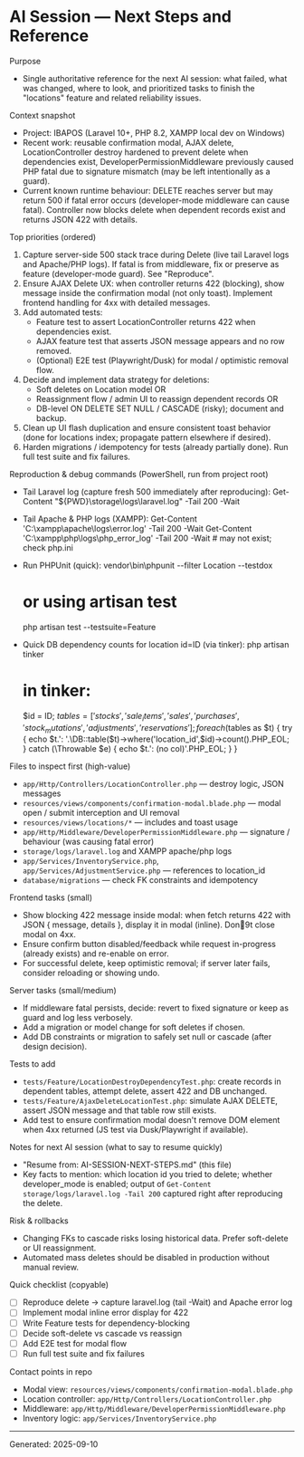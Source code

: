 # AI Session — Next Steps and Reference

Purpose
- Single authoritative reference for the next AI session: what failed, what was changed, where to look, and prioritized tasks to finish the "locations" feature and related reliability issues.

Context snapshot
- Project: IBAPOS (Laravel 10+, PHP 8.2, XAMPP local dev on Windows)
- Recent work: reusable confirmation modal, AJAX delete, LocationController destroy hardened to prevent delete when dependencies exist, DeveloperPermissionMiddleware previously caused PHP fatal due to signature mismatch (may be left intentionally as a guard).
- Current known runtime behaviour: DELETE reaches server but may return 500 if fatal error occurs (developer-mode middleware can cause fatal). Controller now blocks delete when dependent records exist and returns JSON 422 with details.

Top priorities (ordered)
1. Capture server-side 500 stack trace during Delete (live tail Laravel logs and Apache/PHP logs). If fatal is from middleware, fix or preserve as feature (developer-mode guard). See "Reproduce".
2. Ensure AJAX Delete UX: when controller returns 422 (blocking), show message inside the confirmation modal (not only toast). Implement frontend handling for 4xx with detailed messages.
3. Add automated tests:
   - Feature test to assert LocationController returns 422 when dependencies exist.
   - AJAX feature test that asserts JSON message appears and no row removed.
   - (Optional) E2E test (Playwright/Dusk) for modal / optimistic removal flow.
4. Decide and implement data strategy for deletions:
   - Soft deletes on Location model OR
   - Reassignment flow / admin UI to reassign dependent records OR
   - DB-level ON DELETE SET NULL / CASCADE (risky); document and backup.
5. Clean up UI flash duplication and ensure consistent toast behavior (done for locations index; propagate pattern elsewhere if desired).
6. Harden migrations / idempotency for tests (already partially done). Run full test suite and fix failures.

Reproduction & debug commands (PowerShell, run from project root)
- Tail Laravel log (capture fresh 500 immediately after reproducing):
  Get-Content "${PWD}\storage\logs\laravel.log" -Tail 200 -Wait

- Tail Apache & PHP logs (XAMPP):
  Get-Content 'C:\xampp\apache\logs\error.log' -Tail 200 -Wait
  Get-Content 'C:\xampp\php\logs\php_error_log' -Tail 200 -Wait  # may not exist; check php.ini

- Run PHPUnit (quick):
  vendor\bin\phpunit --filter Location --testdox
  # or using artisan test
  php artisan test --testsuite=Feature

- Quick DB dependency counts for location id=ID (via tinker):
  php artisan tinker
  # in tinker:
  $id = ID;
  $tables = ['stocks','sale_items','sales','purchases','stock_mutations','adjustments','reservations'];
  foreach ($tables as $t) { try { echo $t.': '.\DB::table($t)->where('location_id',$id)->count().PHP_EOL; } catch (\Throwable $e) { echo $t.': (no col)'.PHP_EOL; } }

Files to inspect first (high-value)
- `app/Http/Controllers/LocationController.php` — destroy logic, JSON messages
- `resources/views/components/confirmation-modal.blade.php` — modal open / submit interception and UI removal
- `resources/views/locations/*` — includes and toast usage
- `app/Http/Middleware/DeveloperPermissionMiddleware.php` — signature / behaviour (was causing fatal error)
- `storage/logs/laravel.log` and XAMPP apache/php logs
- `app/Services/InventoryService.php`, `app/Services/AdjustmentService.php` — references to location_id
- `database/migrations` — check FK constraints and idempotency

Frontend tasks (small)
- Show blocking 422 message inside modal: when fetch returns 422 with JSON { message, details }, display it in modal (inline). Don9t close modal on 4xx.
- Ensure confirm button disabled/feedback while request in-progress (already exists) and re-enable on error.
- For successful delete, keep optimistic removal; if server later fails, consider reloading or showing undo.

Server tasks (small/medium)
- If middleware fatal persists, decide: revert to fixed signature or keep as guard and log less verbosely.
- Add a migration or model change for soft deletes if chosen.
- Add DB constraints or migration to safely set null or cascade (after design decision).

Tests to add
- `tests/Feature/LocationDestroyDependencyTest.php`: create records in dependent tables, attempt delete, assert 422 and DB unchanged.
- `tests/Feature/AjaxDeleteLocationTest.php`: simulate AJAX DELETE, assert JSON message and that table row still exists.
- Add test to ensure confirmation modal doesn't remove DOM element when 4xx returned (JS test via Dusk/Playwright if available).

Notes for next AI session (what to say to resume quickly)
- "Resume from: AI-SESSION-NEXT-STEPS.md" (this file)
- Key facts to mention: which location id you tried to delete; whether developer_mode is enabled; output of `Get-Content storage/logs/laravel.log -Tail 200` captured right after reproducing the delete.

Risk & rollbacks
- Changing FKs to cascade risks losing historical data. Prefer soft-delete or UI reassignment.
- Automated mass deletes should be disabled in production without manual review.

Quick checklist (copyable)
- [ ] Reproduce delete -> capture laravel.log (tail -Wait) and Apache error log
- [ ] Implement modal inline error display for 422
- [ ] Write Feature tests for dependency-blocking
- [ ] Decide soft-delete vs cascade vs reassign
- [ ] Add E2E test for modal flow
- [ ] Run full test suite and fix failures

Contact points in repo
- Modal view: `resources/views/components/confirmation-modal.blade.php`
- Location controller: `app/Http/Controllers/LocationController.php`
- Middleware: `app/Http/Middleware/DeveloperPermissionMiddleware.php`
- Inventory logic: `app/Services/InventoryService.php`

---
Generated: 2025-09-10
